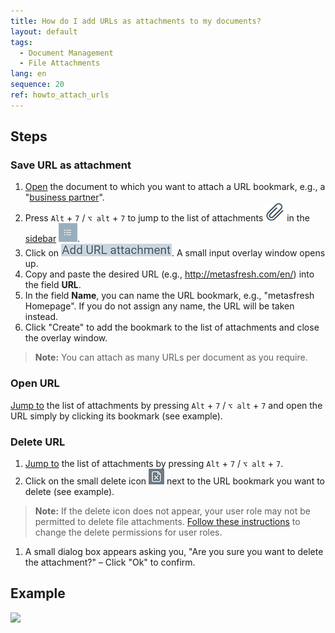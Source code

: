 ```yaml
---
title: How do I add URLs as attachments to my documents?
layout: default
tags:
  - Document Management
  - File Attachments
lang: en
sequence: 20
ref: howto_attach_urls
---
```


## Steps

### Save URL as attachment
1. [Open](Menu) the document to which you want to attach a URL bookmark, e.g., a "[business partner](New_Business_Partner)".
1. Press `Alt` + `7` / `⌥ alt` + `7` to jump to the list of attachments ![](assets/Attachment_clip.png) in the [sidebar](JumptoviaSidebar) ![](assets/Sidebar_Icon_WebUI.png).
1. Click on ![](assets/add_URL_attachment.png). A small input overlay window opens up.
1. Copy and paste the desired URL (e.g., http://metasfresh.com/en/) into the field **URL**.
1. In the field **Name**, you can name the URL bookmark, e.g., "metasfresh Homepage". If you do not assign any name, the URL will be taken instead.
1. Click "Create" to add the bookmark to the list of attachments and close the overlay window.
 >**Note:** You can attach as many URLs per document as you require.

### Open URL
[Jump to](JumptoviaSidebar) the list of attachments by pressing `Alt` + `7` / `⌥ alt` + `7` and open the URL simply by clicking its bookmark (see example).

### Delete URL
1. [Jump to](JumptoviaSidebar) the list of attachments by pressing `Alt` + `7` / `⌥ alt` + `7`.
1. Click on the small delete icon ![](assets/delete_icon.png) next to the URL bookmark you want to delete (see example).
 >**Note:** If the delete icon does not appear, your user role may not be permitted to delete file attachments. [Follow these instructions](File_handling_delete_permission) to change the delete permissions for user roles.

1. A small dialog box appears asking you, "Are you sure you want to delete the attachment?" – Click "Ok" to confirm.

## Example
![](assets/Howto_attach_urls.gif)
